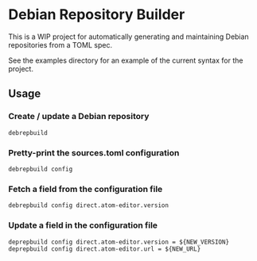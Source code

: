 # Debian Repository Builder

This is a WIP project for automatically generating and maintaining Debian repositories from a TOML spec.

See the examples directory for an example of the current syntax for the project.

## Usage

### Create / update a Debian repository
```
debrepbuild
```

### Pretty-print the sources.toml configuration
```
debrepbuild config
```

### Fetch a field from the configuration file
```
debrepbuild config direct.atom-editor.version
```

### Update a field in the configuration file
```
deprepbuild config direct.atom-editor.version = ${NEW_VERSION}
deprepbuild config direct.atom-editor.url = ${NEW_URL}
```
